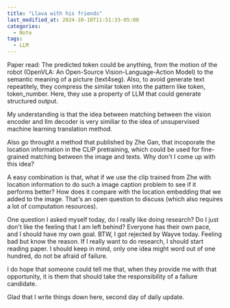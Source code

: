 ```yaml
---
title: "Llava with his friends"
last_modified_at: 2024-10-18T11:51:33-05:00
categories:
  - Note
tags:
  - LLM
---
```


Paper read:
The predicted token could be anything, 
from the motion of the robot (OpenVLA: An Open-Source Vision-Language-Action Model) to the semantic meaning of a picture (text4seg). Also, to avoid generate text repeatitely, they compress the similar token into the pattern like token, token_number. Here, they use a property of LLM that could generate structured output. 

My understanding is that the idea between matching between the vision encoder and llm decoder is very similiar to the idea of unsupervised machine learning translation method. 

Also go throught a method that published by Zhe Gan, that incoporate the location information in the CLIP pretraining, which could be used for fine-grained matching between the image and texts. Why don't I come up with this idea? 

A easy combination is that, what if we use the clip trained from Zhe with location information to do such a image caption problem to see if it performs better? How does it compare with the location embedding that we added to the image. That's an open question to discuss (which also requires a lot of computation resources).

One question I asked myself today, do I really like doing research? Do I just don't like the feeling that I am left behind? Everyone has their own pace, and I should have my own goal. BTW, I got rejected by Wayve today. Feeling bad but know the reason. If I really want to do research, I should start reading paper. I should keep in mind, only one idea might word out of one hundred, do not be afraid of failure.

I do hope that someone could tell me that, when they provide me with that opportunity, it is them that should take the responsibility of a failure candidate. 

Glad that I write things down here, second day of daily update. 



